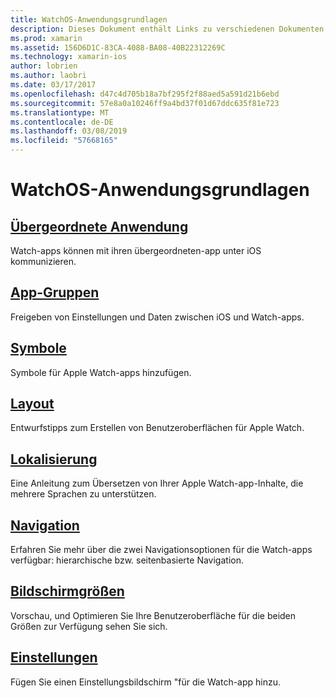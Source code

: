 ```yaml
---
title: WatchOS-Anwendungsgrundlagen
description: Dieses Dokument enthält Links zu verschiedenen Dokumenten, die mit der WatchOS-Anwendungsentwicklung mit Xamarin grundlegenden Konzepte zu beschreiben.
ms.prod: xamarin
ms.assetid: 156D6D1C-83CA-4088-BA08-40B22312269C
ms.technology: xamarin-ios
author: lobrien
ms.author: laobri
ms.date: 03/17/2017
ms.openlocfilehash: d47c4d705b18a7bf295f2f88aed5a591d21b6ebd
ms.sourcegitcommit: 57e8a0a10246ff9a4bd37f01d67ddc635f81e723
ms.translationtype: MT
ms.contentlocale: de-DE
ms.lasthandoff: 03/08/2019
ms.locfileid: "57668165"
---
```

# <a name="watchos-application-fundamentals"></a>WatchOS-Anwendungsgrundlagen

##  <a name="parent-applicationioswatchosapp-fundamentalsparent-appmd"></a>[Übergeordnete Anwendung](~/ios/watchos/app-fundamentals/parent-app.md)

Watch-apps können mit ihren übergeordneten-app unter iOS kommunizieren.

##  <a name="app-groupsioswatchosapp-fundamentalsapp-groupsmd"></a>[App-Gruppen](~/ios/watchos/app-fundamentals/app-groups.md)

Freigeben von Einstellungen und Daten zwischen iOS und Watch-apps.

##  <a name="iconsioswatchosapp-fundamentalsiconsmd"></a>[Symbole](~/ios/watchos/app-fundamentals/icons.md)

Symbole für Apple Watch-apps hinzufügen.

##  <a name="layoutioswatchosapp-fundamentalslayoutmd"></a>[Layout](~/ios/watchos/app-fundamentals/layout.md)

Entwurfstipps zum Erstellen von Benutzeroberflächen für Apple Watch.

##  <a name="localizationioswatchosapp-fundamentalslocalizationmd"></a>[Lokalisierung](~/ios/watchos/app-fundamentals/localization.md)

Eine Anleitung zum Übersetzen von Ihrer Apple Watch-app-Inhalte, die mehrere Sprachen zu unterstützen.

##  <a name="navigationioswatchosapp-fundamentalsnavigationmd"></a>[Navigation](~/ios/watchos/app-fundamentals/navigation.md)

Erfahren Sie mehr über die zwei Navigationsoptionen für die Watch-apps verfügbar: hierarchische bzw. seitenbasierte Navigation.

##  <a name="screen-sizesioswatchosapp-fundamentalsscreen-sizesmd"></a>[Bildschirmgrößen](~/ios/watchos/app-fundamentals/screen-sizes.md)

Vorschau, und Optimieren Sie Ihre Benutzeroberfläche für die beiden Größen zur Verfügung sehen Sie sich.

##  <a name="settingsioswatchosapp-fundamentalssettingsmd"></a>[Einstellungen](~/ios/watchos/app-fundamentals/settings.md)

Fügen Sie einen Einstellungsbildschirm "für die Watch-app hinzu.
